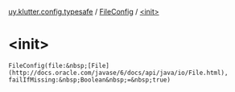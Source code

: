 [uy.klutter.config.typesafe](../index.md) / [FileConfig](index.md) / [&lt;init&gt;](.)


# &lt;init&gt;

`FileConfig(file:&nbsp;[File](http://docs.oracle.com/javase/6/docs/api/java/io/File.html), failIfMissing:&nbsp;Boolean&nbsp;=&nbsp;true)`



